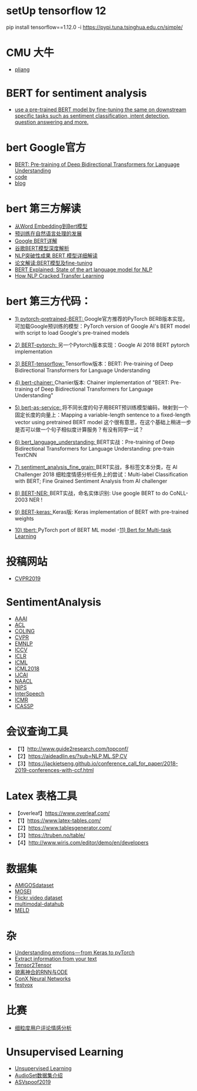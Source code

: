 # setUp tensorflow 12
pip install tensorflow==1.12.0 -i https://pypi.tuna.tsinghua.edu.cn/simple/
# CMU 大牛
  - [pliang](http://www.cs.cmu.edu/~pliang/)
# BERT for sentiment analysis
  - [use a pre-trained BERT model by fine-tuning the same on downstream specific tasks such as sentiment classification, intent detection, question answering and more.](https://medium.com/huggingface/multi-label-text-classification-using-bert-the-mighty-transformer-69714fa3fb3d)
# bert Google官方
  - [BERT: Pre-training of Deep Bidirectional Transformers for Language Understanding](https://arxiv.org/abs/1810.04805)
  - [code](https://github.com/google-research/bert)
  - [blog](https://ai.googleblog.com/2018/11/open-sourcing-bert-state-of-art-pre.html)
# bert 第三方解读
  - [从Word Embedding到Bert模型](https://zhuanlan.zhihu.com/p/49271699)
  - [预训练在自然语言处理的发展](https://mp.weixin.qq.com/s/LGJvvhotSg7XMn8mg3TZUw)
  - [Google BERT详解](https://zhuanlan.zhihu.com/p/46652512)
  - [谷歌BERT模型深度解析](https://blog.csdn.net/qq_39521554/article/details/83062188)
  - [NLP突破性成果 BERT 模型详细解读](https://zhuanlan.zhihu.com/p/46997268)
  - [论文解读:BERT模型及fine-tuning](https://zhuanlan.zhihu.com/p/46833276)
  - [BERT Explained: State of the art language model for NLP](https://towardsdatascience.com/bert-explained-state-of-the-art-language-model-for-nlp-f8b21a9b6270)
  - [How NLP Cracked Transfer Learning](http://jalammar.github.io/illustrated-bert/)
# bert 第三方代码：

- [1) pytorch-pretrained-BERT: ](https://github.com/huggingface/pytorch-pretrained-BERT)
Google官方推荐的PyTorch BERB版本实现，可加载Google预训练的模型：PyTorch version of Google AI's BERT model with script to load Google's pre-trained models

- [2) BERT-pytorch: ](https://github.com/codertimo/BERT-pytorch)
另一个Pytorch版本实现：Google AI 2018 BERT pytorch implementation

- [3) BERT-tensorflow: ](https://github.com/guotong1988/BERT-tensorflow)
Tensorflow版本：BERT: Pre-training of Deep Bidirectional Transformers for Language Understanding

- [4) bert-chainer: ](https://github.com/soskek/bert-chainer)
Chanier版本: Chainer implementation of "BERT: Pre-training of Deep Bidirectional Transformers for Language Understanding"

- [5) bert-as-service: ](https://github.com/hanxiao/bert-as-service)
将不同长度的句子用BERT预训练模型编码，映射到一个固定长度的向量上：Mapping a variable-length sentence to a fixed-length vector using pretrained BERT model
这个很有意思，在这个基础上稍进一步是否可以做一个句子相似度计算服务？有没有同学一试？

- [6) bert_language_understanding: ](https://github.com/brightmart/bert_language_understanding)
BERT实战：Pre-training of Deep Bidirectional Transformers for Language Understanding: pre-train TextCNN

- [7) sentiment_analysis_fine_grain: ](https://github.com/brightmart/sentiment_analysis_fine_grain)
BERT实战，多标签文本分类，在 AI Challenger 2018 细粒度情感分析任务上的尝试：Multi-label Classification with BERT; Fine Grained Sentiment Analysis from AI challenger

- [8) BERT-NER: ](https://github.com/kyzhouhzau/BERT-NER)
BERT实战，命名实体识别: Use google BERT to do CoNLL-2003 NER !

- [9) BERT-keras: ](https://github.com/Separius/BERT-keras)
Keras版: Keras implementation of BERT with pre-trained weights

- [10) tbert: ](https://github.com/innodatalabs/tbert)
PyTorch port of BERT ML model
-[11) Bert for Multi-task Learning](https://github.com/JayYip/bert-multitask-learning)
# 投稿网站
  - [CVPR2019](https://cmt3.research.microsoft.com/User/Login?ReturnUrl=%2FConference%2FRecent)
# SentimentAnalysis

  - [AAAI](https://www.aaai.org/)
  - [ACL](http://dblp.uni-trier.de/db/conf/acl/)
  - [COLING](https://dblp.org/db/conf/coling/index)
  - [CVPR](https://dblp.uni-trier.de/db/conf/cvpr/)
  - [EMNLP](https://dblp.uni-trier.de/db/conf/emnlp/)
  - [ICCV](https://dblp.uni-trier.de/db/conf/iccv/)
  - [ICLR](https://iclr.cc/)
  - [ICML](https://icml.cc/)
  - [ICML2018](https://icml.cc/Conferences/2018/Schedule?type=Oral)
  - [IJCAI](https://www.ijcai.org/)
  - [NAACL](http://naacl.org/)
  - [NIPS](https://nips.cc/)
  - [InterSpeech](https://dblp.uni-trier.de/db/conf/interspeech/)
  - [ICMR](https://dblp.uni-trier.de/db/conf/mir/)
  - [ICASSP](https://dblp.uni-trier.de/db/conf/icassp/)
# 会议查询工具
  - 【1】http://www.guide2research.com/topconf/
  - 【2】https://aideadlin.es/?sub=NLP,ML,SP,CV
  - 【3】https://jackietseng.github.io/conference_call_for_paper/2018-2019-conferences-with-ccf.html
# Latex 表格工具
  - 【overleaf】https://www.overleaf.com/
  - 【1】https://www.latex-tables.com/
  - 【2】https://www.tablesgenerator.com/
  - 【3】https://truben.no/table/
  - 【4】http://www.wiris.com/editor/demo/en/developers
# 数据集
  - [AMIGOSdataset](http://www.eecs.qmul.ac.uk/mmv/datasets/amigos/index.html)
  - [MOSEI](http://immortal.multicomp.cs.cmu.edu/raw_datasets/)
  - [Flickr video dataset](https://projects.csail.mit.edu/soundnet/)
  - [multimodal-datahub](https://github.com/yyf17/multimodal-datahub)
  - [MELD](https://github.com/yyf17/MELD)
# 杂
  - [Understanding emotions — from Keras to pyTorch](https://medium.com/huggingface/understanding-emotions-from-keras-to-pytorch-3ccb61d5a983)
  - [Extract information from your text](https://azure.microsoft.com/en-us/services/cognitive-services/text-analytics/)
  - [Tensor2Tensor](https://github.com/tensorflow/tensor2tensor#speech-recognition)
  - [貌离神合的RNN与ODE](https://www.jiqizhixin.com/articles/2018-06-29-3)
  - [ConX Neural Networks](https://conx.readthedocs.io/en/latest/README.html)
  - [festvox](http://festvox.org/)
# 比赛
 - [细粒度用户评论情感分析](https://challenger.ai/competition/fsauor2018?type=myteam)
# Unsupervised Learning
 - [Unsupervised Learning](https://github.com/aleju/papers/edit/master/neural-nets/Deep_Clustering_for_Unsupervised_Learning_of_Visual_Features.md)
 - [AudioSet数据集介绍](https://zhuanlan.zhihu.com/p/38575723)
 - [ASVspoof2019](http://www.asvspoof.org/)
